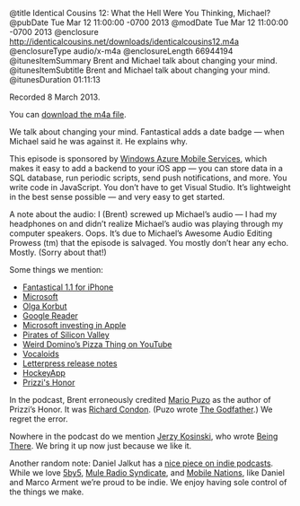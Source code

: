@title Identical Cousins 12: What the Hell Were You Thinking, Michael?
@pubDate Tue Mar 12 11:00:00 -0700 2013
@modDate Tue Mar 12 11:00:00 -0700 2013
@enclosure http://identicalcousins.net/downloads/identicalcousins12.m4a
@enclosureType audio/x-m4a
@enclosureLength 66944194
@itunesItemSummary Brent and Michael talk about changing your mind.
@itunesItemSubtitle Brent and Michael talk about changing your mind.
@itunesDuration 01:11:13

Recorded 8 March 2013.

You can <a href="http://identicalcousins.net/downloads/identicalcousins12.m4a">download the m4a file</a>.

We talk about changing your mind. Fantastical adds a date badge — when Michael said he was against it. He explains why.

This episode is sponsored by <a href="http://www.windowsazure.com/ios">Windows Azure Mobile Services</a>, which makes it easy to add a backend to your iOS app — you can store data in a SQL database, run periodic scripts, send push notifications, and more. You write code in JavaScript. You don’t have to get Visual Studio. It’s lightweight in the best sense possible — and very easy to get started.

A note about the audio: I (Brent) screwed up Michael’s audio — I had my headphones on and didn’t realize Michael’s audio was playing through my computer speakers. Oops. It’s due to Michael’s Awesome Audio Editing Prowess (tm) that the episode is salvaged. You mostly don’t hear any echo. Mostly. (Sorry about that!)

Some things we mention:

<ul><li><a href="http://flexibits.com/fantastical-iphone">Fantastical 1.1 for iPhone</a></li>
<li><a href="http://microsoft.com/">Microsoft</a></li>
<li><a href="http://olgakorbut.com/">Olga Korbut</a></li>
<li><a href="http://www.google.com/reader">Google Reader</a></li>
<li><a href="http://news.cnet.com/2100-1001-202143.html">Microsoft investing in Apple</a></li>
<li><a href="http://www.imdb.com/title/tt0168122/">Pirates of Silicon Valley</a></li>
<li><a href="http://www.youtube.com/watch?v=gW2D_Votd2Y">Weird Domino’s Pizza Thing on YouTube</a></li>
<li><a href="http://en.wikipedia.org/wiki/Vocaloid">Vocaloids</a></li>
<li><a href="https://itunes.apple.com/us/app/letterpress-word-game/id526619424?mt=8">Letterpress release notes</a></li>
<li><a href="http://hockeyapp.net/">HockeyApp</a></li>
<li><a href="http://en.wikipedia.org/wiki/Prizzi's_Honor">Prizzi's Honor</a></li>
</ul>

In the podcast, Brent erroneously credited <a href="http://en.wikipedia.org/wiki/Mario_Puzo">Mario Puzo</a> as the author of Prizzi’s Honor. It was <a href="http://en.wikipedia.org/wiki/Richard_Condon">Richard Condon</a>. (Puzo wrote <a href="http://en.wikipedia.org/wiki/The_Godfather_(novel)">The Godfather</a>.) We regret the error.

Nowhere in the podcast do we mention <a href="http://en.wikipedia.org/wiki/Jerzy_Kosinski">Jerzy Kosinski</a>, who wrote <a href="http://en.wikipedia.org/wiki/Being_There_(novel)">Being There</a>. We bring it up now just because we like it.

Another random note: Daniel Jalkut has a <a href="http://bitsplitting.org/2013/03/12/an-indie-state-of-mind/">nice piece on indie podcasts</a>. While we love <a href="http://5by5.tv/">5by5</a>, <a href="http://www.muleradio.net/">Mule Radio Syndicate</a>, and <a href="http://www.mobilenations.com/shows/">Mobile Nations</a>, like Daniel and Marco Arment we’re proud to be indie. We enjoy having sole control of the things we make.